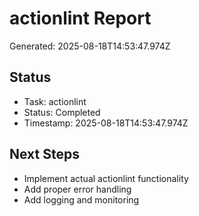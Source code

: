 # actionlint Report

Generated: 2025-08-18T14:53:47.974Z

## Status
- Task: actionlint
- Status: Completed
- Timestamp: 2025-08-18T14:53:47.974Z

## Next Steps
- Implement actual actionlint functionality
- Add proper error handling
- Add logging and monitoring
